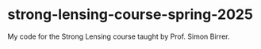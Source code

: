# strong-lensing-course-spring-2025
 My code for the Strong Lensing course taught by Prof. Simon Birrer.
